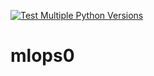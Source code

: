 [![Test Multiple Python Versions](https://github.com/rahmanole/mlops0/actions/workflows/testing_ci.yml/badge.svg)](https://github.com/rahmanole/mlops0/actions/workflows/testing_ci.yml)
# mlops0

